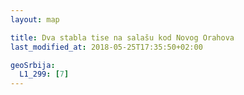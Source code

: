 ```yaml
---
layout: map

title: Dva stabla tise na salašu kod Novog Orahova
last_modified_at: 2018-05-25T17:35:50+02:00

geoSrbija:
  L1_299: [7]
---
```

